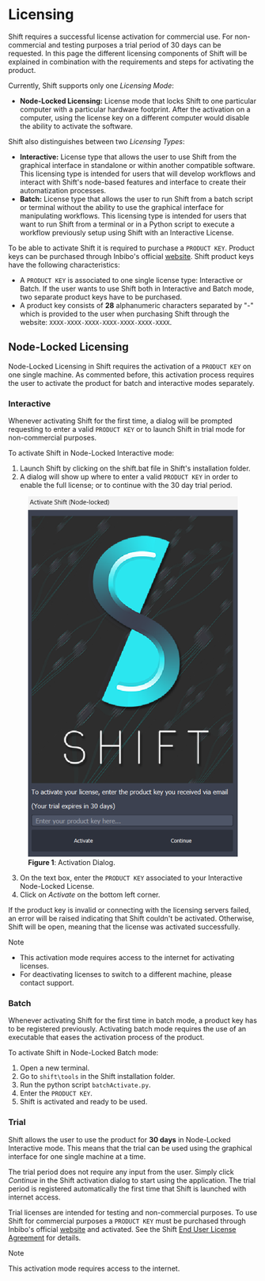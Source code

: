 # Licensing

Shift requires a successful license activation for commercial use. For non-commercial and testing purposes a trial period of 30 days can be requested.
In this page the different licensing components of Shift will be explained in combination with the requirements and steps for activating the product.

Currently, Shift supports only one *Licensing Mode*:

- **Node-Locked Licensing:** License mode that locks Shift to one particular computer with a particular hardware footprint. After the activation on a computer, using the license key on a different computer would disable the ability to activate the software.

Shift also distinguishes between two *Licensing Types*:

- **Interactive:** License type that allows the user to use Shift from the graphical interface in standalone or within another compatible software. This licensing type is intended for users that will develop workflows and interact with Shift's node-based features and interface to create their automatization processes. 
- **Batch:** License type that allows the user to run Shift from a batch script or terminal without the ability to use the graphical interface for manipulating workflows. This licensing type is intended for users that want to run Shift from a terminal or in a Python script to execute a workflow previously setup using Shift with an Interactive License.

To be able to activate Shift it is required to purchase a `PRODUCT KEY`. Product keys can be purchased through Inbibo's official [website](https://inbibo.co.uk/shift#prices). Shift product keys have the following characteristics:

- A `PRODUCT KEY` is associated to one single license type: Interactive or Batch. If the user wants to use Shift both in Interactive and Batch mode, two separate product keys have to be purchased.
- A product key consists of **28** alphanumeric characters separated by "-" which is provided to the user when purchasing Shift through the website: `XXXX-XXXX-XXXX-XXXX-XXXX-XXXX-XXXX`.

## Node-Locked Licensing

Node-Locked Licensing in Shift requires the activation of a `PRODUCT KEY` on one single machine. As commented before, this activation process requires the user to activate the product for batch and interactive modes separately.

### Interactive

Whenever activating Shift for the first time, a dialog will be prompted requesting to enter a valid `PRODUCT KEY` or to launch Shift in trial mode for non-commercial purposes.

To activate Shift in Node-Locked Interactive mode:

  1. Launch Shift by clicking on the shift.bat file in Shift's installation folder.
  3. A dialog will show up where to enter a valid `PRODUCT KEY` in order to enable the full license; or to continue with the 30 day trial period.

<figure>
      <img src="images/license_activation_dialog.png" alt="Shift License Activation Dialog">
      <figcaption><b>Figure 1</b>: Activation Dialog.</figcaption>
</figure>

  3. On the text box, enter the `PRODUCT KEY` associated to your Interactive Node-Locked License.
  4. Click on *Activate* on the bottom left corner.

If the product key is invalid or connecting with the licensing servers failed, an error will be raised indicating that Shift couldn't be activated. Otherwise, Shift will be open, meaning that the license was activated successfully.

> [!NOTE]
> - This activation mode requires access to the internet for activating licenses.
> - For deactivating licenses to switch to a different machine, please contact support.

### Batch

Whenever activating Shift for the first time in batch mode, a product key has to be registered previously. Activating batch mode requires the use of an executable that eases the activation process of the product.

To activate Shift in Node-Locked Batch mode: 

  1. Open a new terminal.
  2. Go to `shift\tools` in the Shift installation folder.
  2. Run the python script `batchActivate.py`.
  3. Enter the `PRODUCT KEY`.
  4. Shift is activated and ready to be used.

### Trial

Shift allows the user to use the product for **30 days** in Node-Locked Interactive mode. This means that the trial can be used using the graphical interface for one single machine at a time. 

The trial period does not require any input from the user. Simply click *Continue* in the Shift activation dialog to start using the application. The trial period is registered automatically the first time that Shift is launched with internet access.

Trial licenses are intended for testing and non-commercial purposes. To use Shift for commercial purposes a `PRODUCT KEY` must be purchased through Inbibo's official [website](https://inbibo.co.uk/shift#prices) and activated. See the Shift [End User License Agreement](https://inbibo.co.uk/shift-eula) for details.


> [!NOTE]
> This activation mode requires access to the internet.

